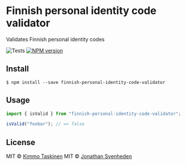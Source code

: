# Finnish personal identity code validator

Validates Finnish personal identity codes

![Tests][tests-badge]
[![NPM version][npm-image]][npm-url]

## Install

```
$ npm install --save finnish-personal-identity-code-validator
```

## Usage

```js
import { isValid } from "finnish-personal-identity-code-validator";

isValid("foobar"); // => false
```

## License

MIT © [Kimmo Taskinen](https://github.com/kimmotaskinen)
MIT © [Jonathan Svenheden](https://github.com/svenheden)

[npm-url]: https://npmjs.org/package/finnish-personal-identity-code-validator
[npm-image]: https://badge.fury.io/js/finnish-personal-identity-code-validator.svg
[tests-badge]: https://github.com/svenheden/finnish-personal-identity-code-validator/workflows/Tests/badge.svg
